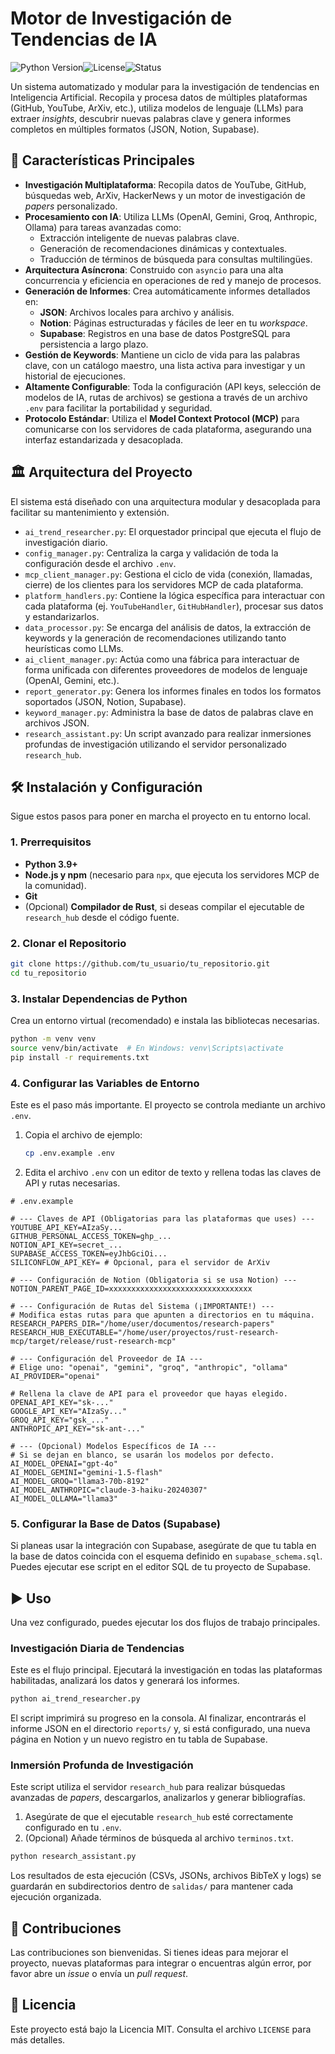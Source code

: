 # Motor de Investigación de Tendencias de IA

![Python Version](https://img.shields.io/badge/python-3.9%2B-blue)![License](https://img.shields.io/badge/license-MIT-green)![Status](https://img.shields.io/badge/status-activo-brightgreen)

Un sistema automatizado y modular para la investigación de tendencias en Inteligencia Artificial. Recopila y procesa datos de múltiples plataformas (GitHub, YouTube, ArXiv, etc.), utiliza modelos de lenguaje (LLMs) para extraer *insights*, descubrir nuevas palabras clave y genera informes completos en múltiples formatos (JSON, Notion, Supabase).

## 🚀 Características Principales

-   **Investigación Multiplataforma**: Recopila datos de YouTube, GitHub, búsquedas web, ArXiv, HackerNews y un motor de investigación de *papers* personalizado.
-   **Procesamiento con IA**: Utiliza LLMs (OpenAI, Gemini, Groq, Anthropic, Ollama) para tareas avanzadas como:
    -   Extracción inteligente de nuevas palabras clave.
    -   Generación de recomendaciones dinámicas y contextuales.
    -   Traducción de términos de búsqueda para consultas multilingües.
-   **Arquitectura Asíncrona**: Construido con `asyncio` para una alta concurrencia y eficiencia en operaciones de red y manejo de procesos.
-   **Generación de Informes**: Crea automáticamente informes detallados en:
    -   **JSON**: Archivos locales para archivo y análisis.
    -   **Notion**: Páginas estructuradas y fáciles de leer en tu *workspace*.
    -   **Supabase**: Registros en una base de datos PostgreSQL para persistencia a largo plazo.
-   **Gestión de Keywords**: Mantiene un ciclo de vida para las palabras clave, con un catálogo maestro, una lista activa para investigar y un historial de ejecuciones.
-   **Altamente Configurable**: Toda la configuración (API keys, selección de modelos de IA, rutas de archivos) se gestiona a través de un archivo `.env` para facilitar la portabilidad y seguridad.
-   **Protocolo Estándar**: Utiliza el **Model Context Protocol (MCP)** para comunicarse con los servidores de cada plataforma, asegurando una interfaz estandarizada y desacoplada.

## 🏛️ Arquitectura del Proyecto

El sistema está diseñado con una arquitectura modular y desacoplada para facilitar su mantenimiento y extensión.

-   `ai_trend_researcher.py`: El orquestador principal que ejecuta el flujo de investigación diario.
-   `config_manager.py`: Centraliza la carga y validación de toda la configuración desde el archivo `.env`.
-   `mcp_client_manager.py`: Gestiona el ciclo de vida (conexión, llamadas, cierre) de los clientes para los servidores MCP de cada plataforma.
-   `platform_handlers.py`: Contiene la lógica específica para interactuar con cada plataforma (ej. `YouTubeHandler`, `GitHubHandler`), procesar sus datos y estandarizarlos.
-   `data_processor.py`: Se encarga del análisis de datos, la extracción de keywords y la generación de recomendaciones utilizando tanto heurísticas como LLMs.
-   `ai_client_manager.py`: Actúa como una fábrica para interactuar de forma unificada con diferentes proveedores de modelos de lenguaje (OpenAI, Gemini, etc.).
-   `report_generator.py`: Genera los informes finales en todos los formatos soportados (JSON, Notion, Supabase).
-   `keyword_manager.py`: Administra la base de datos de palabras clave en archivos JSON.
-   `research_assistant.py`: Un script avanzado para realizar inmersiones profundas de investigación utilizando el servidor personalizado `research_hub`.

## 🛠️ Instalación y Configuración

Sigue estos pasos para poner en marcha el proyecto en tu entorno local.

### 1. Prerrequisitos

-   **Python 3.9+**
-   **Node.js y npm** (necesario para `npx`, que ejecuta los servidores MCP de la comunidad).
-   **Git**
-   (Opcional) **Compilador de Rust**, si deseas compilar el ejecutable de `research_hub` desde el código fuente.

### 2. Clonar el Repositorio

```bash
git clone https://github.com/tu_usuario/tu_repositorio.git
cd tu_repositorio
```

### 3. Instalar Dependencias de Python

Crea un entorno virtual (recomendado) e instala las bibliotecas necesarias.

```bash
python -m venv venv
source venv/bin/activate  # En Windows: venv\Scripts\activate
pip install -r requirements.txt
```

### 4. Configurar las Variables de Entorno

Este es el paso más importante. El proyecto se controla mediante un archivo `.env`.

1.  Copia el archivo de ejemplo:
    ```bash
    cp .env.example .env
    ```
2.  Edita el archivo `.env` con un editor de texto y rellena todas las claves de API y rutas necesarias.

```env
# .env.example

# --- Claves de API (Obligatorias para las plataformas que uses) ---
YOUTUBE_API_KEY=AIzaSy...
GITHUB_PERSONAL_ACCESS_TOKEN=ghp_...
NOTION_API_KEY=secret_...
SUPABASE_ACCESS_TOKEN=eyJhbGciOi...
SILICONFLOW_API_KEY= # Opcional, para el servidor de ArXiv

# --- Configuración de Notion (Obligatoria si se usa Notion) ---
NOTION_PARENT_PAGE_ID=xxxxxxxxxxxxxxxxxxxxxxxxxxxxxxxx

# --- Configuración de Rutas del Sistema (¡IMPORTANTE!) ---
# Modifica estas rutas para que apunten a directorios en tu máquina.
RESEARCH_PAPERS_DIR="/home/user/documentos/research-papers"
RESEARCH_HUB_EXECUTABLE="/home/user/proyectos/rust-research-mcp/target/release/rust-research-mcp"

# --- Configuración del Proveedor de IA ---
# Elige uno: "openai", "gemini", "groq", "anthropic", "ollama"
AI_PROVIDER="openai"

# Rellena la clave de API para el proveedor que hayas elegido.
OPENAI_API_KEY="sk-..."
GOOGLE_API_KEY="AIzaSy..."
GROQ_API_KEY="gsk_..."
ANTHROPIC_API_KEY="sk-ant-..."

# --- (Opcional) Modelos Específicos de IA ---
# Si se dejan en blanco, se usarán los modelos por defecto.
AI_MODEL_OPENAI="gpt-4o"
AI_MODEL_GEMINI="gemini-1.5-flash"
AI_MODEL_GROQ="llama3-70b-8192"
AI_MODEL_ANTHROPIC="claude-3-haiku-20240307"
AI_MODEL_OLLAMA="llama3"
```

### 5. Configurar la Base de Datos (Supabase)

Si planeas usar la integración con Supabase, asegúrate de que tu tabla en la base de datos coincida con el esquema definido en `supabase_schema.sql`. Puedes ejecutar ese script en el editor SQL de tu proyecto de Supabase.

## ▶️ Uso

Una vez configurado, puedes ejecutar los dos flujos de trabajo principales.

### Investigación Diaria de Tendencias

Este es el flujo principal. Ejecutará la investigación en todas las plataformas habilitadas, analizará los datos y generará los informes.

```bash
python ai_trend_researcher.py
```

El script imprimirá su progreso en la consola. Al finalizar, encontrarás el informe JSON en el directorio `reports/` y, si está configurado, una nueva página en Notion y un nuevo registro en tu tabla de Supabase.

### Inmersión Profunda de Investigación

Este script utiliza el servidor `research_hub` para realizar búsquedas avanzadas de *papers*, descargarlos, analizarlos y generar bibliografías.

1.  Asegúrate de que el ejecutable `research_hub` esté correctamente configurado en tu `.env`.
2.  (Opcional) Añade términos de búsqueda al archivo `terminos.txt`.

```bash
python research_assistant.py
```

Los resultados de esta ejecución (CSVs, JSONs, archivos BibTeX y logs) se guardarán en subdirectorios dentro de `salidas/` para mantener cada ejecución organizada.

## 🤝 Contribuciones

Las contribuciones son bienvenidas. Si tienes ideas para mejorar el proyecto, nuevas plataformas para integrar o encuentras algún error, por favor abre un *issue* o envía un *pull request*.

## 📄 Licencia

Este proyecto está bajo la Licencia MIT. Consulta el archivo `LICENSE` para más detalles.